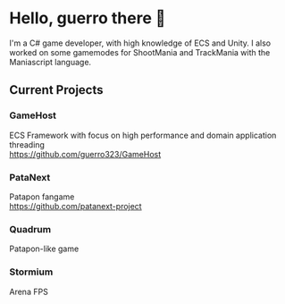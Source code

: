 # Hello, guerro there 👋
I'm a C# game developer, with high knowledge of ECS and Unity.
I also worked on some gamemodes for ShootMania and TrackMania with the Maniascript language.

## Current Projects
### GameHost
ECS Framework with focus on high performance and domain application threading  
https://github.com/guerro323/GameHost

### PataNext
Patapon fangame  
https://github.com/patanext-project
### Quadrum
Patapon-like game
### Stormium
Arena FPS

<!--
**guerro323/guerro323** is a ✨ _special_ ✨ repository because its `README.md` (this file) appears on your GitHub profile.

Here are some ideas to get you started:

- 🔭 I’m currently working on ...
- 🌱 I’m currently learning ...
- 👯 I’m looking to collaborate on ...
- 🤔 I’m looking for help with ...
- 💬 Ask me about ...
- 📫 How to reach me: ...
- 😄 Pronouns: ...
- ⚡ Fun fact: ...
-->
